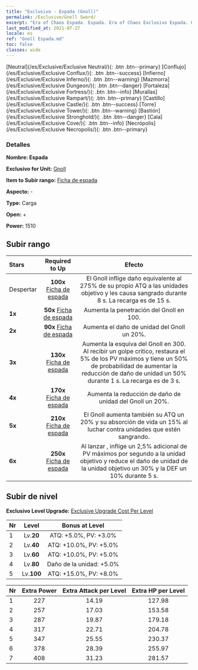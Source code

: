 ```yaml
---
title: "Exclusivo - Espada (Gnoll)"
permalink: /Exclusive/Gnoll Sword/
excerpt: "Era of Chaos Espada. Espada. Era of Chaos Exclusivo Espada. Gnoll Exclusivo."
last_modified_at: 2021-07-27
locale: es
ref: "Gnoll Espada.md"
toc: false
classes: wide
---
```

 [Neutral](/es/Exclusive/Exclusive Neutral/){: .btn .btn--primary} [Conflujo](/es/Exclusive/Exclusive Conflux/){: .btn .btn--success} [Infierno](/es/Exclusive/Exclusive Inferno/){: .btn .btn--warning} [Mazmorra](/es/Exclusive/Exclusive Dungeon/){: .btn .btn--danger} [Fortaleza](/es/Exclusive/Exclusive Fortress/){: .btn .btn--info} [Murallas](/es/Exclusive/Exclusive Rampart/){: .btn .btn--primary} [Castillo](/es/Exclusive/Exclusive Castle/){: .btn .btn--success} [Torre](/es/Exclusive/Exclusive Tower/){: .btn .btn--warning} [Bastión](/es/Exclusive/Exclusive Stronghold/){: .btn .btn--danger} [Cala](/es/Exclusive/Exclusive Cove/){: .btn .btn--info} [Necrópolis](/es/Exclusive/Exclusive Necropolis/){: .btn .btn--primary} 

### Detalles
 **Nombre: Espada** 

 **Exclusivo for Unit:** [Gnoll](/es/units/Gnoll/) 

 **Item to Subir rango:** [Ficha de espada](/ItemsES/con_912/)

 **Aspecto:** -

 **Type:** Carga

 **Open:** +

 **Power:** 1510

## Subir rango

  |     Stars    |  Required to Up | Efecto |
  |:-------------|:---------------:|:---------------:|
  |  Despertar  | **100x** [Ficha de espada](/ItemsES/con_912/) | <Heridas Abiertas> El Gnoll inflige daño equivalente al 275% de su propio ATQ a las unidades objetivo y les causa sangrado durante 8 s. La recarga es de 15 s. |
  | **1x** <i class="fas fa-star"/> | **50x** [Ficha de espada](/ItemsES/con_912/) | Aumenta la penetración del Gnoll en 100. |
  | **2x** <i class="fas fa-star"/> | **90x** [Ficha de espada](/ItemsES/con_912/) | Aumenta el daño de unidad del Gnoll un 20%. |
  | **3x** <i class="fas fa-star"/> | **130x** [Ficha de espada](/ItemsES/con_912/) | Aumenta la esquiva del Gnoll en 300. Al recibir un golpe crítico, restaura el 5% de los PV máximos y tiene un 50% de probabilidad de aumentar la reducción de daño de unidad un 50% durante 1 s. La recarga es de 3 s. |
  | **4x** <i class="fas fa-star"/> | **170x** [Ficha de espada](/ItemsES/con_912/) | Aumenta la reducción de daño de unidad del Gnoll un 20%. |
  | **5x** <i class="fas fa-star"/> | **210x** [Ficha de espada](/ItemsES/con_912/) | El Gnoll aumenta también su ATQ un 20% y su absorción de vida un 15% al luchar contra unidades que estén sangrando. |
  | **6x** <i class="fas fa-star"/> | **250x** [Ficha de espada](/ItemsES/con_912/) | Al lanzar <Heridas Abiertas>, inflige un 2,5% adicional de PV máximos por segundo a la unidad objetivo y reduce el daño de unidad de la unidad objetivo un 30% y la DEF un 10% durante 5 s. |


## Subir de nivel
 **Exclusivo Level Upgrade:** [Exclusive Upgrade Cost Per Level](/Exclusive/ExclusiveUpgradeCostPerLevel/)

  |  Nr  |   Level  | Bonus at Level |
  |:-----|:--------:|:--------------:|
  | 1 | Lv.**20** | ATQ: +5.0%, PV: +3.0% |
  | 2 | Lv.**40** | ATQ: +10.0%, PV: +5.0% |
  | 3 | Lv.**60** | ATQ: +10.0%, PV: +5.0% |
  | 4 | Lv.**80** | Daño de la unidad: +5.0% |
  | 5 | Lv.**100** | ATQ: +15.0%, PV: +8.0% |


  |  Nr  |  Extra Power | Extra Attack per Level | Extra HP per Level |
  |:-----|:--------:|:--------:|:--------:|
  | 1 | 227 | 14.19 | 127.98 |
  | 2 | 257 | 17.03 | 153.58 |
  | 3 | 287 | 19.87 | 179.18 |
  | 4 | 317 | 22.71 | 204.78 |
  | 5 | 347 | 25.55 | 230.37 |
  | 6 | 378 | 28.39 | 255.97 |
  | 7 | 408 | 31.23 | 281.57 |


